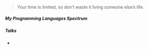> Your time is limited, so don’t waste it living someone else’s life. 


##### My Programming Languages Spectrum


##### Talks

- 
